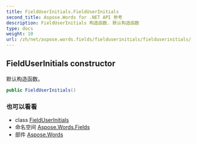 ```yaml
---
title: FieldUserInitials.FieldUserInitials
second_title: Aspose.Words for .NET API 参考
description: FieldUserInitials 构造函数. 默认构造函数
type: docs
weight: 10
url: /zh/net/aspose.words.fields/fielduserinitials/fielduserinitials/
---
```

## FieldUserInitials constructor

默认构造函数。

```csharp
public FieldUserInitials()
```

### 也可以看看

* class [FieldUserInitials](../)
* 命名空间 [Aspose.Words.Fields](../../fielduserinitials/)
* 部件 [Aspose.Words](../../../)


